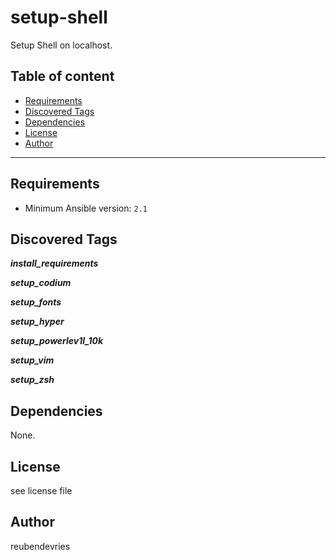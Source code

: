 # setup-shell

Setup Shell on localhost.

## Table of content

- [Requirements](#requirements)
- [Discovered Tags](#discovered-tags)
- [Dependencies](#dependencies)
- [License](#license)
- [Author](#author)

---

## Requirements

- Minimum Ansible version: `2.1`


## Discovered Tags

**_install_requirements_**

**_setup_codium_**

**_setup_fonts_**

**_setup_hyper_**

**_setup_powerlev1l_10k_**

**_setup_vim_**

**_setup_zsh_**

## Dependencies

None.

## License

see license file

## Author

reubendevries

